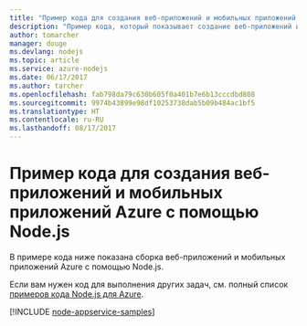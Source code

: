 ```yaml
---
title: "Пример кода для создания веб-приложений и мобильных приложений Azure с помощью Node.js"
description: "Пример кода, который показывает создание веб-приложений и мобильных приложений Azure с помощью Node.js."
author: tomarcher
manager: douge
ms.devlang: nodejs
ms.topic: article
ms.service: azure-nodejs
ms.date: 06/17/2017
ms.author: tarcher
ms.openlocfilehash: fab798da79c630b605f0a401b7e6b13cccdbd808
ms.sourcegitcommit: 9974b43899e98df10253738dab5b09b484ac1bf5
ms.translationtype: HT
ms.contentlocale: ru-RU
ms.lasthandoff: 08/17/2017
---
```

# <a name="sample-code-for-building-azure-web-and-mobile-apps-with-nodejs"></a>Пример кода для создания веб-приложений и мобильных приложений Azure с помощью Node.js

В примере кода ниже показана сборка веб-приложений и мобильных приложений Azure с помощью Node.js.

Если вам нужен код для выполнения других задач, см. полный список [примеров кода Node.js для Azure](https://azure.microsoft.com/resources/samples/?term=nodejs).

[!INCLUDE [node-appservice-samples](../docs-ref-conceptual/includes/appservice-samples.md)]